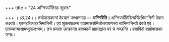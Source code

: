 +++
title = "24 अग्निर्ज्योतिरहः शुक्लः"

+++
।।8.24।। तत्रोपासकानां देवयानं पन्थानमाह -- **अग्निरिति।**
अग्निर्ज्योतिरित्यर्चिरभिमानिनी देवता लक्ष्यते। एवमहरित्यहरभिमानिनी। एवं
शुक्लपक्षस्य षष्ठमाससंमितोत्तरायणस्य चाभिमानिन्यौ देवते एव।
एतच्चान्यासामप्युपलक्षणम्। तत्र प्रयाता उत्क्रान्ता ब्रह्मकार्यं
ब्रह्मतद्वारा परं च गच्छन्ति। ब्रह्मविदो ब्रह्मोपासका जनाः।
